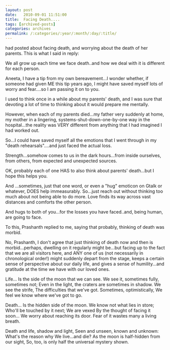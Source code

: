 ```yaml
---
layout: post
date:	2010-09-01 11:51:00
title:  Facing Death....
tags: [archived-posts]
categories: archives
permalink: /:categories/:year/:month/:day/:title/
---
```

<LJ user="aneeta_04"> had posted about facing death, and worrying about the death of her parents. This is what I said in reply:

We all grow up each time we face death..and how we deal with it is different for each person.

Aneeta, I have a tip from my own bereavement...I wonder whether, if someone had given ME this tip years ago, I might have saved myself lots of worry and fear....so I am passing it on to you.

I used to think once in a while about my parents' death, and I was sure that devoting a lot of time to thinking about it would prepare me mentally.

However, when each of my parents died...my father very suddenly at home, my mother in a lingering, systems-shut-down-one-by-one way in the hospital...the reality was VERY different from anything that I had imagined I had worked out.

So...I could have saved myself all the emotions that I went through in my "death rehearsals"....and just faced the actual loss.

Strength...somehow comes to us in the dark hours...from inside ourselves, from others, from expected and unexpected sources.

OK, probably each of one HAS to also think about parents' death...but I hope this helps you.

And <LJ user="prashanthchengi">...sometimes, just that one word, or even a "hug" emoticon on Gtalk or whatever, DOES help immeasurably. So...just reach out without thinking too much about not being able to do more. Love finds its way across vast distances and comforts the other person.

And hugs to both of you...for the losses you have faced..and, being human, are going to face.

To this, Prashanth replied to me, saying that probably, thinking of death was morbid.

No, Prashanth, I don't agree that just thinking of death now and then is morbid...perhaps, dwelling on it regularly might be...but facing up to the fact that we are all visitors here, and ANY one of us (not necessarily in chronological order!)  might suddenly depart from the stage, keeps a certain sense of perspective about our daily life, and gives a sense of humility...and gratitude at the time we have with our loved ones.

Life...
Is the side of the moon that we can see.
We see it, sometimes fully, sometimes not;
Even in the light, the craters are sometimes in shadow.
We see the strife,
The difficulties that we've got.
Sometimes, optimistically,
We feel we know where we've got to go.

Death...
Is the hidden side of the moon.
We know not what lies in store;
Who'll be touched by it next;
We are vexed
By the thought of facing it soon...
We worry about reaching its door.
Fear of it wastes many a living breath.

Death and life, shadow and light,
Seen and unseen, known and unknown:
What's the reason why
We live...and die?
As the moon is half-hidden from our sight,
So, too, is only half the universal mystery shown.

